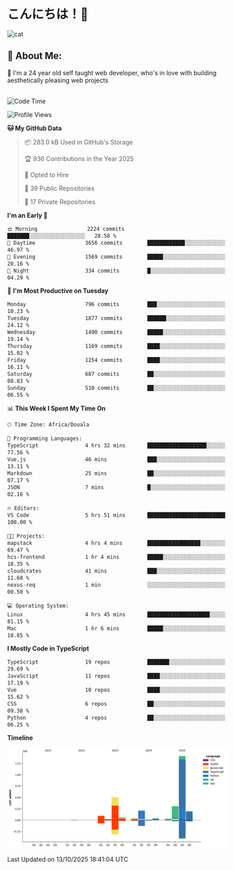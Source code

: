 

# こんにちは！🙂  
![cat](https://github.com/michaelnji/michaelnji/assets/73862378/606e99e9-2c18-4853-8722-991e4af8eae6)

## 💫 About Me:
🙂 I'm a 24 year old self taught web developer, who's in love with building aesthetically pleasing web projects <br><br>

<!--START_SECTION:waka-->
![Code Time](http://img.shields.io/badge/Code%20Time-1%2C477%20hrs%2043%20mins-blue)

![Profile Views](http://img.shields.io/badge/Profile%20Views-1-blue)

**🐱 My GitHub Data** 

> 📦 283.0 kB Used in GitHub's Storage 
 > 
> 🏆 936 Contributions in the Year 2025
 > 
> 💼 Opted to Hire
 > 
> 📜 39 Public Repositories 
 > 
> 🔑 17 Private Repositories 
 > 
**I'm an Early 🐤** 

```text
🌞 Morning                2224 commits        ███████░░░░░░░░░░░░░░░░░░   28.58 % 
🌆 Daytime                3656 commits        ████████████░░░░░░░░░░░░░   46.97 % 
🌃 Evening                1569 commits        █████░░░░░░░░░░░░░░░░░░░░   20.16 % 
🌙 Night                  334 commits         █░░░░░░░░░░░░░░░░░░░░░░░░   04.29 % 
```
📅 **I'm Most Productive on Tuesday** 

```text
Monday                   796 commits         ███░░░░░░░░░░░░░░░░░░░░░░   10.23 % 
Tuesday                  1877 commits        ██████░░░░░░░░░░░░░░░░░░░   24.12 % 
Wednesday                1490 commits        █████░░░░░░░░░░░░░░░░░░░░   19.14 % 
Thursday                 1169 commits        ████░░░░░░░░░░░░░░░░░░░░░   15.02 % 
Friday                   1254 commits        ████░░░░░░░░░░░░░░░░░░░░░   16.11 % 
Saturday                 687 commits         ██░░░░░░░░░░░░░░░░░░░░░░░   08.83 % 
Sunday                   510 commits         ██░░░░░░░░░░░░░░░░░░░░░░░   06.55 % 
```


📊 **This Week I Spent My Time On** 

```text
🕑︎ Time Zone: Africa/Douala

💬 Programming Languages: 
TypeScript               4 hrs 32 mins       ███████████████████░░░░░░   77.56 % 
Vue.js                   46 mins             ███░░░░░░░░░░░░░░░░░░░░░░   13.11 % 
Markdown                 25 mins             ██░░░░░░░░░░░░░░░░░░░░░░░   07.17 % 
JSON                     7 mins              █░░░░░░░░░░░░░░░░░░░░░░░░   02.16 % 

🔥 Editors: 
VS Code                  5 hrs 51 mins       █████████████████████████   100.00 % 

🐱‍💻 Projects: 
mapstack                 4 hrs 4 mins        █████████████████░░░░░░░░   69.47 % 
hcs-frontend             1 hr 4 mins         █████░░░░░░░░░░░░░░░░░░░░   18.35 % 
cloudcrates              41 mins             ███░░░░░░░░░░░░░░░░░░░░░░   11.68 % 
nexus-req                1 min               ░░░░░░░░░░░░░░░░░░░░░░░░░   00.50 % 

💻 Operating System: 
Linux                    4 hrs 45 mins       ████████████████████░░░░░   81.15 % 
Mac                      1 hr 6 mins         █████░░░░░░░░░░░░░░░░░░░░   18.85 % 
```

**I Mostly Code in TypeScript** 

```text
TypeScript               19 repos            ███████░░░░░░░░░░░░░░░░░░   29.69 % 
JavaScript               11 repos            ████░░░░░░░░░░░░░░░░░░░░░   17.19 % 
Vue                      10 repos            ████░░░░░░░░░░░░░░░░░░░░░   15.62 % 
CSS                      6 repos             ██░░░░░░░░░░░░░░░░░░░░░░░   09.38 % 
Python                   4 repos             ██░░░░░░░░░░░░░░░░░░░░░░░   06.25 % 
```



**Timeline**

![Lines of Code chart](https://raw.githubusercontent.com/michaelnji/michaelnji/main/assets/bar_graph.png)


 Last Updated on 13/10/2025 18:41:04 UTC
<!--END_SECTION:waka-->
